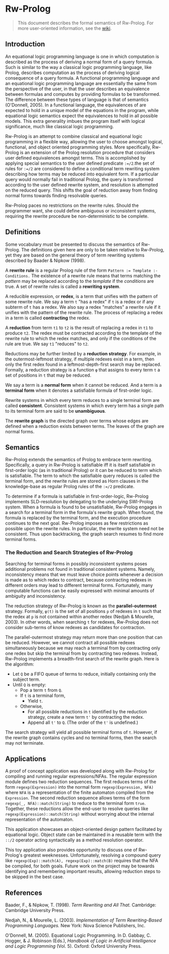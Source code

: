 # Rw-Prolog

> This document describes the formal semantics of Rw-Prolog. For more user-oriented information, see the [wiki](https://github.com/cbarrick/Rw-Prolog/wiki).


## Introduction

An equational logic programming language is one in which computation is described as the process of deriving a normal form of a query formula. Such is similar to the way a classical logic programming language, like Prolog, describes computation as the process of deriving logical consequence of a query formula. A functional programming language and an equational logic programming language are essentially the same from the perspective of the user, in that the user describes an equivalence between formulas and computes by providing formulas to be transformed. The difference between these types of language is that of semantics (O'Donnell, 2005). In a functional language, the equivalences of are expected to hold in a unique model of the equations in the program, while equational logic semantics expect the equivalences to hold in all possible models. This extra generality imbues the program itself with logical significance, much like classical logic programming.

Rw-Prolog is an attempt to combine classical and equational logic programming in a flexible way, allowing the user to choose amongst logical, functional, and object oriented programming styles. More specifically, Rw-Prolog is an extension of the Prolog resolution procedure that considers user defined equivalences amongst terms. This is accomplished by applying special semantics to the user defined predicate `:=/2`.the set of rules for `:=/2` are considered to define a conditional term rewriting system describing how terms may be reduced into equivalent form. If a particular query would normally fail in traditional Prolog, the query is transformed according to the user defined rewrite system, and resolution is attempted on the reduced query. This shifts the goal of reduction away from finding normal forms towards finding resolvable queries.

Rw-Prolog paces no restrictions on the rewrite rules. Should the programmer want, she could define ambiguous or inconsistent systems, requiring the rewrite procedure be non-deterministic to be complete.


## Definitions

Some vocabulary must be presented to discuss the semantics of Rw-Prolog. The definitions given here are only to be taken relative to Rw-Prolog, yet they are based on the general theory of term rewriting systems described by Baader & Nipkow (1998).

A **rewrite rule** is a regular Prolog rule of the form `Pattern := Template :- Conditions.` The existence of a rewrite rule means that terms matching the *pattern* may be replaced according to the *template* if the *conditions* are true. A set of rewrite rules is called a **rewriting system**.

A reducible expression, or **redex**, is a term that unifies with the pattern of some rewrite rule. We say a term `t` "has a redex" if `t` is a redex or if any subterm of `t` has a redex. We also say a redex "matches" a rewrite rule if it unifies with the pattern of the rewrite rule. The process of replacing a redex in a term is called **contracting** the redex.

A **reduction** from term `t1` to `t2` is the result of replacing a redex in `t1` to produce `t2`. The redex must be contracted according to the template of the rewrite rule to which the redex matches, and only if the conditions of the rule are true. We say `t1` "reduces" to `t2`.

Reductions may be further limited by a **reduction strategy**. For example, in the outermost-leftmost strategy, if multiple redexes exist in a term, then only the first redex found in a leftmost-depth-first search may be replaced. Formally, a reduction strategy is a function `φ` that assigns to every term `t` a set of positions in `t` that may be reduced.

We say a term is a **normal form** when it cannot be reduced. And a term is a **terminal form** when it denotes a satisfiable formula of first-order logic.

Rewrite systems in which every term reduces to a single terminal form are called **consistent**. Consistent systems in which every term has a single path to its terminal form are said to be **unambiguous**.

The **rewrite graph** is the directed graph over terms whose edges are defined when a reduction exists between terms. The leaves of the graph are normal forms.


## Semantics

Rw-Prolog extends the semantics of Prolog to embrace term rewriting. Specifically, a query in Rw-Prolog is satisfiable iff it is itself satisfiable in first-order logic (as in traditional Prolog) or it can be reduced to term which is satisfiable. The term to which the satisfiable query reduces is called the terminal form, and the rewrite rules are stored as Horn clauses in the knowledge-base as regular Prolog rules of the `:=/2` predicate.

To determine if a formula is satisfiable in first-order-logic, Rw-Prolog implements SLD-resolution by delegating to the underlying SWI-Prolog system. When a formula is found to be unsatisfiable, Rw-Prolog engages in a search for a terminal form in the formula's rewrite graph. When found, the formula is replaced by the terminal form, and the execution procedure continues to the next goal. Rw-Prolog imposes as few restrictions as possible upon the rewrite rules. In particular, the rewrite system need not be consistent. Thus upon backtracking, the graph search resumes to find more terminal forms.

### The Reduction and Search Strategies of Rw-Prolog

Searching for terminal forms in possibly inconsistent systems poses additional problems not found in traditional consistent systems. Namely, inconsistency means that we must leave choice points whenever a decision is made as to which redex to contract, because contracting redexes in different orders may lead to different terminal forms. Fortunately, many computable functions can be easily expressed with minimal amounts of ambiguity and inconsistency.

The reduction strategy of Rw-Prolog is known as the **parallel-outermost** strategy. Formally, `φ(t)` is the set of all positions `p` of redexes in `t` such that the redex at `p` is not contained within another redex (Nedjah & Mourelle, 2003). In other words, when searching `t` for redexes, Rw-Prolog does not consider sub-terms of know redexes as candidates for contraction.

The parallel-outermost strategy may return more than one position that can be reduced. However, we cannot contract all possible redexes simultaneously because we may reach a terminal from by contracting only one redex but skip the terminal from by contracting two redexes. Instead, Rw-Prolog implements a breadth-first search of the rewrite graph. Here is the algorithm:

- Let `Q` be a FIFO queue of terms to reduce, initially containing only the subject term.
- Until `Q` is empty:
	- Pop a term `t` from `Q`.
	- If `t` is a terminal form,
		- Yield `t`.
	- Otherwise,
		- For all possible reductions in `t` identified by the reduction strategy, create a new term `t'` by contracting the redex.
		- Append all `t'` to `Q`. (The order of the `t'` is undefined.)

The search strategy will yield all possible terminal forms of `t`. However, if the rewrite graph contains cycles and no terminal forms, then the search may not terminate.


## Applications

A proof of concept application was developed along with Rw-Prolog for compiling and running regular expressions/NFAs. The regular expression module defines two reduction sequences. The first reduces terms of the form `regexp(Expression)` into the normal form `regexp(Expression, NFA)` where `NFA` is a representation of the finite automaton compiled from the `Expression`. The second reduction sequence allows terms of the form `regexp(_, NFA)::match(String)` to reduce to the terminal form `true`. Together, these reductions allow the end-user to resolve queries like `regexp(Expression)::match(String)` without worrying about the internal representation of the automaton.

This application showcases an object-oriented design pattern facilitated by equational logic. Object state can be maintained in a reusable term with the `::/2` operator acting syntactically as a method resolution operator.

This toy application also provides opportunity to discuss one of Rw-Prolog's greatest weeknesses. Unfortunately, resolving a compound query like `regexp(Exp)::match(A), regexp(Exp)::match(B)` requires that the NFA be compiled, for both goals. Future work on the project may be towards identifying and remembering important results, allowing reduction steps to be skipped in the best case.


## References

Baader, F., & Nipkow, T. (1998). *Term Rewriting and All That.* Cambridge: Cambridge University Press.

Nedjah, N., & Mourelle, L. (2003). *Implementation of Term Rewriting-Based Programming Languages.* New York: Nova Science Publishers, Inc.

O'Donnell, M. (2005). Equational Logic Programming. In D. Gabbay, C. Hogger, & J. Robinson (Eds.), *Handbook of Logic in Artificial Intelligence and Logic Programming* (Vol. 5). Oxford: Oxford University Press.

